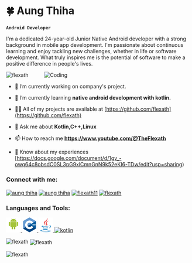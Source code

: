 # 🍀 Aung Thiha

**` Android Developer `**

I'm a dedicated 24-year-old Junior Native Android developer with a strong background in mobile app development. I'm passionate about continuous learning and enjoy tackling new challenges, whether in life or software development. What truly inspires me is the potential of software to make a positive difference in people's lives.

<img align="right" alt="Coding" width="400" src="https://media0.giphy.com/media/qgQUggAC3Pfv687qPC/giphy.gif?cid=ecf05e47p9zb8195k3c1sj75g728jkxpmn91tul9nws7wsc1&rid=giphy.gif&ct=g">

<p align="left"> <img src="https://komarev.com/ghpvc/?username=flexath&label=Profile%20views&color=0e75b6&style=flat" alt="flexath" /> </p>

- 🔭 I’m currently working on company's project.

- 🌱 I’m currently learning **native android development with kotlin.**

- 👨‍💻 All of my projects are available at [https://github.com/flexath](https://github.com/flexath)

- 💬 Ask me about **Kotlin,C++,Linux**

- 📫 How to reach me **https://www.youtube.com/@TheFlexath**

- 📄 Know about my experiences [https://docs.google.com/document/d/1gv_-owq64c8obsdC0SL3pG9xlCmnGnN9k52eKI6-TDw/edit?usp=sharing)

<h3 align="left">Connect with me:</h3>
<p align="left">
<a href="https://linkedin.com/in/aung thiha" target="blank"><img align="center" src="https://raw.githubusercontent.com/rahuldkjain/github-profile-readme-generator/master/src/images/icons/Social/linked-in-alt.svg" alt="aung thiha" height="30" width="40" /></a>
<a href="https://fb.com/aung thiha" target="blank"><img align="center" src="https://raw.githubusercontent.com/rahuldkjain/github-profile-readme-generator/master/src/images/icons/Social/facebook.svg" alt="aung thiha" height="30" width="40" /></a>
<a href="https://instagram.com/flexath11" target="blank"><img align="center" src="https://raw.githubusercontent.com/rahuldkjain/github-profile-readme-generator/master/src/images/icons/Social/instagram.svg" alt="flexath11" height="30" width="40" /></a>
<a href="https://www.youtube.com/@TheFlexath" target="blank"><img align="center" src="https://raw.githubusercontent.com/rahuldkjain/github-profile-readme-generator/master/src/images/icons/Social/youtube.svg" alt="flexath" height="30" width="40" /></a>
</p>

<h3 align="left">Languages and Tools:</h3>
<p align="left"> <a href="https://developer.android.com" target="_blank" rel="noreferrer"> <img src="https://raw.githubusercontent.com/devicons/devicon/master/icons/android/android-original-wordmark.svg" alt="android" width="40" height="40"/> </a> <a href="https://www.w3schools.com/cpp/" target="_blank" rel="noreferrer"> <img src="https://raw.githubusercontent.com/devicons/devicon/master/icons/cplusplus/cplusplus-original.svg" alt="cplusplus" width="40" height="40"/> </a> <a href="https://www.java.com" target="_blank" rel="noreferrer"> <img src="https://raw.githubusercontent.com/devicons/devicon/master/icons/java/java-original.svg" alt="java" width="40" height="40"/> </a> <a href="https://kotlinlang.org" target="_blank" rel="noreferrer"> <img src="https://www.vectorlogo.zone/logos/kotlinlang/kotlinlang-icon.svg" alt="kotlin" width="40" height="40"/> </a> </p>

<p><img align="left" src="https://github-readme-stats.vercel.app/api/top-langs?username=flexath&show_icons=true&locale=en&layout=compact" alt="flexath" /></p>

<p>&nbsp;<img align="center" src="https://github-readme-stats.vercel.app/api?username=flexath&show_icons=true&locale=en" alt="flexath" /></p>

<p><img align="center" src="https://github-readme-streak-stats.herokuapp.com/?user=flexath&" alt="flexath" /></p>


